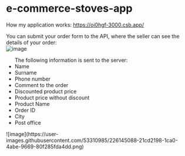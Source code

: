 # e-commerce-stoves-app

How my application works: https://oi0hgf-3000.csb.app/

You can submit your order form to the API, where the seller can see the details of your order:</br>
![image](https://user-images.githubusercontent.com/53310985/226144556-d03c5135-148e-4466-9081-730fcb0fa612.png)</br>
<ul>The following information is sent to the server:
  <li>Name</li>
  <li>Surname</li>
  <li>Phone number</li>
  <li>Comment to the order</li>
  <li>Discounted product price</li>
  <li>Product price without discount</li>
  <li>Product Name</li>
  <li>Order ID</li>
  <li>City</li>
  <li>Post office</li>
</ul>
![image](https://user-images.githubusercontent.com/53310985/226145088-21cd2198-1ca0-4abe-9669-80f285fda4dd.png)



